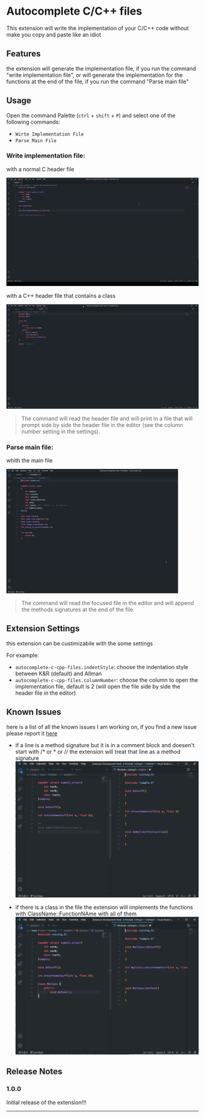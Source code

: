 # Autocomplete C/C++ files

This extension will write the implementation of your C/C++ code without make you copy and paste like an idiot

## Features

the extension will generate the implementation file, if you run the command "write implementation file", or will generate the implementation for the functions at the end of the file, if you run the command "Parse main file"

## Usage
Open the command Palette (`ctrl` + `shift` + `P`) and select one of the following commands:

* `Wirte Implementation File`
* `Parse Main File`

### Write implementation file:

with a normal C header file

![with C header file](images/Write_impl_C_file.gif)

with a C++ header file that contains a class

![with C++ class header file](images/Write_impl_CPP_file.gif)

> The command will read the header file and will print in a file that will prompt side by side the header file in the editor (see the column number setting in the settings).

### Parse main file:

whith the main file

![with the main file](images/parse_main_file.gif)
> The command will read the focused file in the editor and will append the methods signatures at the end of the file.

## Extension Settings

this extension can be custimizabile with the some settings

For example:

* `autocomplete-c-cpp-files.indentStyle`: choose the indentation style between K&R (default) and Allman
* `autocomplete-c-cpp-files.columnNumber`: choose the column to open the implementation file, default is 2 (will open the file side by side the header file in the editor) 

## Known Issues

here is a list of all the known issues I am working on, if you find a new issue please report it [here](https://github.com/SteveSevetS/autocomplete-c-cpp-files/issues)

* if a line is a method signature but it is in a comment block and doesen't start with /* or * or // the extension will treat that line as a method signature
![comment issue](images/CommentIssue.PNG)

* if there is a class in the file the extension will implements the functions with ClassName::FunctionNAme with all of them
![class issue](images/ClassIssue.PNG)

## Release Notes

### 1.0.0

Initial release of the extension!!!

-----------------------------------------------------------------------------------------------------------